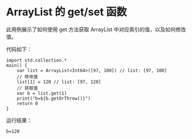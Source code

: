# ArrayList 的 get/set 函数

此用例展示了如何使用 get 方法获取 ArrayList 中对应索引的值，以及如何修改值。

代码如下：

<!-- verify -->

```cangjie
import std.collection.*
main() {
    var list = ArrayList<Int64>([97, 100]) // list: [97, 100]
    // 修改值
    list[1] = 120 // list: [97, 120]
    // 获取值
    var b = list.get(1)
    print("b=${b.getOrThrow()}")
    return 0
}
```

运行结果：

```text
b=120
```
